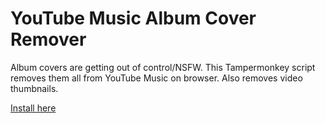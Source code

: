# YouTube Music Album Cover Remover
Album covers are getting out of control/NSFW. This Tampermonkey script removes them all from YouTube Music on browser. Also removes video thumbnails.

[Install here](https://github.com/xerebz/youtube-music-album-cover-remover/raw/refs/heads/main/remover.user.js)
